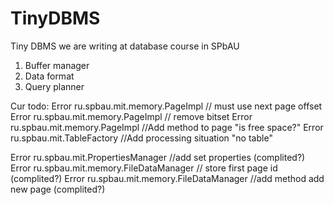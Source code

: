 # TinyDBMS
Tiny DBMS we are writing at database course in SPbAU

1. Buffer manager
2. Data format
3. Query planner


Cur todo:
Error ru.spbau.mit.memory.PageImpl // must use next page offset
Error ru.spbau.mit.memory.PageImpl // remove bitset
Error ru.spbau.mit.memory.PageImpl //Add method to page "is free space?"
Error ru.spbau.mit.TableFactory //Add processing situation "no table"

Error ru.spbau.mit.PropertiesManager //add set properties (complited?)
Error ru.spbau.mit.memory.FileDataManager // store first page id (complited?)
Error ru.spbau.mit.memory.FileDataManager //add method add new page (complited?)


